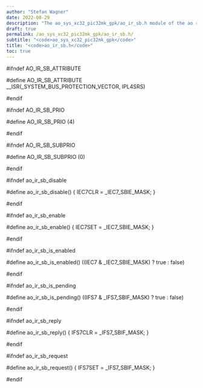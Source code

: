 ```yaml
---
author: "Stefan Wagner"
date: 2022-08-29
description: "The ao_sys_xc32_pic32mk_gpk/ao_ir_sb.h module of the ao real-time operating system."
draft: true
permalink: /ao_sys_xc32_pic32mk_gpk/ao_ir_sb.h/ 
subtitle: "<code>ao_sys_xc32_pic32mk_gpk</code>"
title: "<code>ao_ir_sb.h</code>"
toc: true
---
```


#ifndef AO_IR_SB_ATTRIBUTE

#define AO_IR_SB_ATTRIBUTE      __ISR(_SYSTEM_BUS_PROTECTION_VECTOR, IPL4SRS)

#endif

#ifndef AO_IR_SB_PRIO

#define AO_IR_SB_PRIO           (4)

#endif

#ifndef AO_IR_SB_SUBPRIO

#define AO_IR_SB_SUBPRIO        (0)

#endif

#ifndef ao_ir_sb_disable

#define ao_ir_sb_disable()      { IEC7CLR = _IEC7_SBIE_MASK; }

#endif

#ifndef ao_ir_sb_enable

#define ao_ir_sb_enable()       { IEC7SET = _IEC7_SBIE_MASK; }

#endif

#ifndef ao_ir_sb_is_enabled

#define ao_ir_sb_is_enabled()   ((IEC7 & _IEC7_SBIE_MASK) ? true : false)

#endif

#ifndef ao_ir_sb_is_pending

#define ao_ir_sb_is_pending()   ((IFS7 & _IFS7_SBIF_MASK) ? true : false)

#endif

#ifndef ao_ir_sb_reply

#define ao_ir_sb_reply()        { IFS7CLR = _IFS7_SBIF_MASK; }

#endif

#ifndef ao_ir_sb_request

#define ao_ir_sb_request()      { IFS7SET = _IFS7_SBIF_MASK; }

#endif

